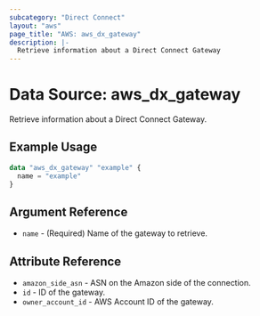 ```yaml
---
subcategory: "Direct Connect"
layout: "aws"
page_title: "AWS: aws_dx_gateway"
description: |-
  Retrieve information about a Direct Connect Gateway
---
```


# Data Source: aws_dx_gateway

Retrieve information about a Direct Connect Gateway.

## Example Usage

```terraform
data "aws_dx_gateway" "example" {
  name = "example"
}
```

## Argument Reference

* `name` - (Required) Name of the gateway to retrieve.

## Attribute Reference

* `amazon_side_asn` - ASN on the Amazon side of the connection.
* `id` - ID of the gateway.
* `owner_account_id` - AWS Account ID of the gateway.
